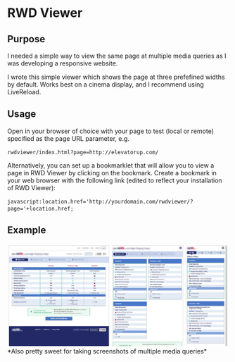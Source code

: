 # RWD Viewer

## Purpose
I needed a simple way to view the same page at multiple media queries as I was developing a responsive website.

I wrote this simple viewer which shows the page at three prefefined widths by default. Works best on a cinema display, and I recommend using LiveReload.


## Usage

Open in your browser of choice with your page to test (local or remote) specified as the page URL parameter, e.g.

	rwdviewer/index.html?page=http://elevatorup.com/
	
Alternatively, you can set up a bookmarklet that will allow you to view a page in RWD Viewer by clicking on the bookmark. Create a bookmark in your web browser with the following link (edited to reflect your installation of RWD Viewer):

	javascript:location.href='http://yourdomain.com/rwdviewer/?page='+location.href;

## Example
	
<img src="readme/screenshot.jpg" style="max-width: 100%;">
*Also pretty sweet for taking screenshots of multiple media queries*
